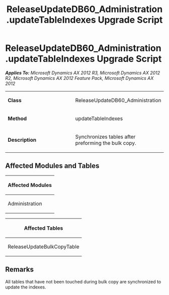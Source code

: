 ﻿---
title: ReleaseUpdateDB60_Administration.updateTableIndexes Upgrade Script
TOCTitle: ReleaseUpdateDB60_Administration.updateTableIndexes Upgrade Script
ms:assetid: 84e509e3-45e4-685a-8df0-0a569738b65a
ms:mtpsurl: https://msdn.microsoft.com/en-us/library/JJ686014(v=AX.60)
ms:contentKeyID: 49709465
ms.date: 05/18/2015
mtps_version: v=AX.60
---

# ReleaseUpdateDB60\_Administration.updateTableIndexes Upgrade Script 


_**Applies To:** Microsoft Dynamics AX 2012 R3, Microsoft Dynamics AX 2012 R2, Microsoft Dynamics AX 2012 Feature Pack, Microsoft Dynamics AX 2012_

<table>
<colgroup>
<col style="width: 50%" />
<col style="width: 50%" />
</colgroup>
<tbody>
<tr class="odd">
<td><p><strong>Class</strong></p></td>
<td><p>ReleaseUpdateDB60_Administration</p></td>
</tr>
<tr class="even">
<td><p><strong>Method</strong></p></td>
<td><p>updateTableIndexes</p></td>
</tr>
<tr class="odd">
<td><p><strong>Description</strong></p></td>
<td><p>Synchronizes tables after preforming the bulk copy.</p></td>
</tr>
</tbody>
</table>


## Affected Modules and Tables

<table>
<colgroup>
<col style="width: 100%" />
</colgroup>
<thead>
<tr class="header">
<th><p>Affected Modules</p></th>
</tr>
</thead>
<tbody>
<tr class="odd">
<td><p>Administration</p></td>
</tr>
</tbody>
</table>


<table>
<colgroup>
<col style="width: 100%" />
</colgroup>
<thead>
<tr class="header">
<th><p>Affected Tables</p></th>
</tr>
</thead>
<tbody>
<tr class="odd">
<td><p>ReleaseUpdateBulkCopyTable</p></td>
</tr>
</tbody>
</table>


## Remarks

All tables that have not been touched during bulk copy are synchronized to update the indexes.

  


